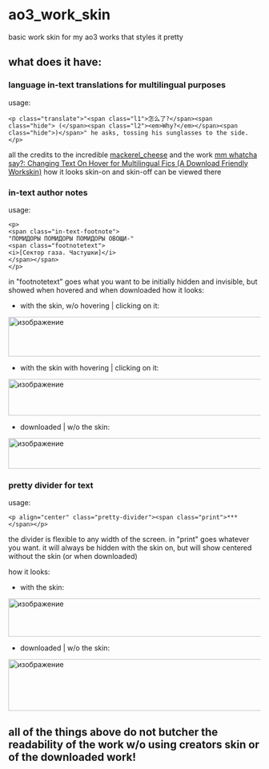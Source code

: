 # ao3_work_skin
basic work skin for my ao3 works that styles it pretty

## what does it have:
### language in-text translations for multilingual purposes
usage:
```
<p class="translate">"<span class="l1">怎么了?</span><span class="hide"> (</span><span class="l2"><em>Why?</em></span><span class="hide">)</span>" he asks, tossing his sunglasses to the side.</p>
```
all the credits to the incredible [mackerel_cheese](https://archiveofourown.org/users/mackerel_cheese/pseuds/mackerel_cheese) and the work [mm whatcha say?: Changing Text On Hover for Multilingual Fics (A Download Friendly Workskin)](https://archiveofourown.org/works/63950407)
how it looks skin-on and skin-off can be viewed there

### in-text author notes
usage:
```
<p>
<span class="in-text-footnote">
"ПОМИДОРЫ ПОМИДОРЫ ПОМИДОРЫ ОВОЩИ-"
<span class="footnotetext">
<i>[Cектор газа. Частушки]</i>
</span></span>
</p>
```
in "footnotetext" goes what you want to be initially hidden and invisible, but showed when hovered and when downloaded
how it looks:
- with the skin, w/o hovering | clicking on it:
<img width="790" height="79" alt="изображение" src="https://github.com/user-attachments/assets/499ecccf-7ead-40e4-906a-34f4a4d23ea6" />

- with the skin with hovering | clicking on it:
<img width="757" height="73" alt="изображение" src="https://github.com/user-attachments/assets/df581fbb-6683-42ad-a498-7edb55f48002" />

- downloaded | w/o the skin:
<img width="802" height="61" alt="изображение" src="https://github.com/user-attachments/assets/65bd8793-8f24-4bbc-8d6a-a06660b5383c" />

### pretty divider for text
usage:
```
<p align="center" class="pretty-divider"><span class="print">***</span></p>
```
the divider is flexible to any width of the screen.
in "print" goes whatever you want. it will always be hidden with the skin on, but will show centered without the skin (or when downloaded)

how it looks:
- with the skin:
<img width="814" height="76" alt="изображение" src="https://github.com/user-attachments/assets/d44e3082-7416-435c-b7ad-f789bc0fe10b" />

- downloaded | w/o the skin:
<img width="811" height="103" alt="изображение" src="https://github.com/user-attachments/assets/726e7bd7-904d-4a25-ac47-0011e2475ddc" />


## all of the things above do not butcher the readability of the work w/o using creators skin or of the downloaded work!
